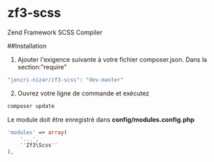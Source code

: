 # zf3-scss
Zend Framework SCSS Compiler 

##Installation

1) Ajouter l'exigence suivante à votre fichier composer.json.
Dans la section:"require"

```php
"jenzri-nizar/zf3-scss": "dev-master"
```
2) Ouvrez votre ligne de commande et exécutez

```php
composer update
```

Le module doit être enregistré dans **config/modules.config.php**
```php
'modules' => array(
    '...',
    ''Zf3\Scss''
),
```